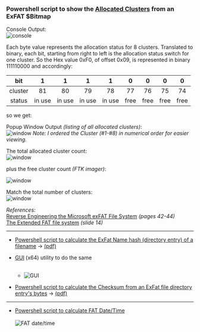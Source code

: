 ### Powershell script to show the [Allocated Clusters](https://github.com/kacos2000/Other/blob/master/ExFat/ExF_Bitmap.ps1) from an ExFAT $Bitmap 


Console Output:<br>
![console](https://raw.githubusercontent.com/kacos2000/Other/master/ExFat/bit0.JPG)

Each byte value represents the allocation status for 8 clusters. Translated to binary, each bit, starting from right to left is the allocation status switch for one cluster. So the Hex value 0xF0, of offset 0x09, is represented in binary 111110000 and accordingly: 


bit |	1 |	1 |	1 |	1 |	0 |	0 |	0 |	0
:----: | :----: | :----: | :----: | :----: | :----: | :----: | :----: | :----: 
cluster |	81 |	80 |	79 |	78 |	77 |	76 |	75 |	74
status | in use |	in use |	in use |	in use |	free |	free |	free |	free

so we get:<br>

Popup Window Output *(listing of all allocated clusters)*:<br>
![window](https://raw.githubusercontent.com/kacos2000/Other/master/ExFat/bit1.JPG)
*Note: I ordered the Cluster (#1-#8) in numerical order for easier viewing.* 




The total allocated cluster count:<br>
![window](https://raw.githubusercontent.com/kacos2000/Other/master/ExFat/bit2.JPG) 

plus the free cluster count *(FTK imager)*:<br>

![window](https://raw.githubusercontent.com/kacos2000/Other/master/ExFat/bit3.JPG)

Match the total number of clusters:<br>
![window](https://raw.githubusercontent.com/kacos2000/Other/master/ExFat/bit4.JPG) 


*References:*<br>
[Reverse Engineering the Microsoft exFAT File System](https://www.sans.org/reading-room/whitepapers/forensics/reverse-engineering-microsoft-exfat-file-system-33274) *(pages 42-44)*<br>
[The Extended FAT file system](https://events.static.linuxfound.org/images/stories/pdf/lceu11_munegowda_s.pdf) *(slide 14)*<br>

_____________________________________________________

   * [Powershell script to calculate the ExFat Name hash (directory entry) of a filename](https://github.com/kacos2000/Other/blob/master/ExFat/ExFat_Name_Hash.ps1) -> [(pdf)](https://github.com/kacos2000/Other/blob/master/ExFat/ExFat%20NameHash.pdf)
   * [GUI](https://github.com/kacos2000/Other/raw/master/ExFat/ExFat_Namehash.exe) (x64) utility to do the same <br><br>
      - ![GUI](https://raw.githubusercontent.com/kacos2000/Other/master/ExFat/fn.jpg)

  * [Powershell script to calculate the Checksum from an ExFat file directory entry's bytes](https://github.com/kacos2000/Other/blob/master/ExFat/ExFat_Checksum.ps1) -> [(pdf)](https://github.com/kacos2000/Other/blob/master/ExFat/ExFat%20Checksum.pdf)

_____________________________________________________

   * [Powershell script to calculate FAT Date/Time](https://github.com/kacos2000/Other/blob/master/FAT_timestamp.ps1)
     <br><br>
     ![FAT date/time](https://raw.githubusercontent.com/kacos2000/Other/master/ExFat/fatdt.JPG)
